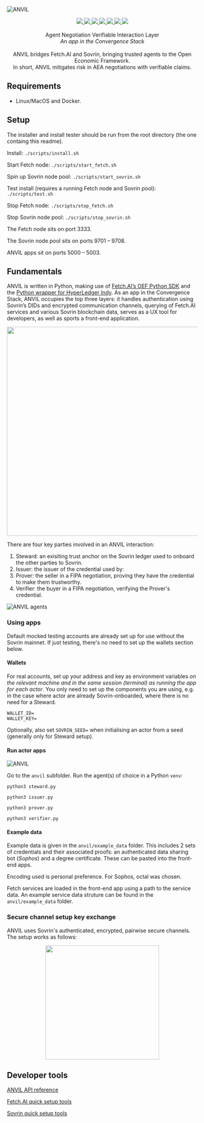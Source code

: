 ![ANVIL](./assets/anvil_logo_colour.png)

<p align="center">
    <a href="https://github.com/fetchai" alt="Fetch.AI version">
        <img src="./assets/fetch_pr2.svg" />
    </a>
    <a href="https://github.com/hyperledger/indy-sdk" alt="Hyperledger Indy version">
        <img src="./assets/sovrin_1.8.1.svg" />
    </a>
    <a href="https://github.com/fetchai" alt="Fetch.AI local">
        <img src="./assets/fetch_local.svg" />
    </a>
    <a href="https://github.com/fetchai" alt="Fetch.AI testnet">
        <img src="./assets/fetch_testnet.svg" />
    </a>
    <a href="https://github.com/hyperledger/indy-sdk" alt="Sovrin local">
        <img src="./assets/sovrin_local.svg" />
    </a>
    <a href="https://github.com/hyperledger/indy-sdk" alt="Sovrin testnet">
        <img src="./assets/sovrin_testnet.svg" />
    </a>
    <a href="https://github.com/hyperledger/indy-sdk" alt="Sovrin mainnet">
        <img src="./assets/sovrin_mainnet.svg" />
    </a>
    <br><br>
    Agent Negotiation Verifiable Interaction Layer
    <br>
    <i>An app in the Convergence Stack</i>
    <br><br>
    ANVIL bridges Fetch.AI and Sovrin, bringing trusted agents to the Open Economic Framework.
    <br>
    In short, ANVIL mitigates risk in AEA negotiations with verifiable claims.
</p>

## Requirements

- Linux/MacOS and Docker.

## Setup

The installer and install tester should be run from the root directory (the one containg this readme).

Install: `./scripts/install.sh`

Start Fetch node: `./scripts/start_fetch.sh`

Spin up Sovrin node pool: `./scripts/start_sovrin.sh`

Test install (requires a running Fetch node and Sovrin pool): `./scripts/test.sh`

Stop Fetch node: `./scripts/stop_fetch.sh`

Stop Sovrin node pool: `./scripts/stop_sovrin.sh`

The Fetch node sits on port 3333.

The Sovrin node pool sits on ports 9701 – 9708.

ANVIL apps sit on ports 5000 – 5003.

## Fundamentals

ANVIL is written in Python, making use of [Fetch.AI’s OEF Python SDK](https://github.com/fetchai/oef-sdk-python) and the [Python wrapper for HyperLedger Indy](https://github.com/hyperledger/indy-sdk/tree/master/wrappers/python). As an app in the Convergence Stack, ANVIL occupies the top three layers: it handles authentication using Sovrin’s DIDs and encrypted communication channels, querying of Fetch.AI services and various Sovrin blockchain data, serves as a UX tool for developers, as well as sports a front-end application.

<p align="center">
    <img src="./assets/anvil_stack.png" width="550" />
</p>

There are four key parties involved in an ANVIL interaction:
1. Steward: an exisiting trust anchor on the Sovrin ledger used to onboard the other parties to Sovrin.
2. Issuer: the issuer of the credential used by:
3. Prover: the seller in a FIPA negotiation, proving they have the credential to make them trustworthy.
4. Verifier: the buyer in a FIPA negotiation, verifying the Prover's credential.

![ANVIL agents](./assets/agents.png)

### Using apps

Default mocked testing accounts are already set up for use without the Sovrin mainnet. If just testing, there's no need to set up the wallets section below.

#### Wallets

For real accounts, set up your address and key as environment variables *on the relevant machine and in the same session (terminal) as running the app for each actor*. You only need to set up the components you are using, e.g. in the case where actor are already Sovrin-onboarded, where there is no need for a Steward.

```
WALLET_ID=
WALLET_KEY=
```

Optionally, also set `SOVRIN_SEED=` when initialising an actor from a seed (generally only for Steward setup).

#### Run actor apps

![ANVIL](./assets/issuer_app.png)

Go to the `anvil` subfolder. Run the agent(s) of choice in a Python `venv`:

```
python3 steward.py
```
```
python3 issuer.py
```
```
python3 prover.py
```
```
python3 verifier.py
```

#### Example data

Example data is given in the `anvil/example_data` folder. This includes 2 sets of credentials and their associated proofs: an authenticated data sharing bot (_Sophos_) and a degree certificate. These can be pasted into the front-end apps.

Encoding used is personal preference. For Sophos, octal was chosen.

Fetch services are loaded in the front-end app using a path to the service data. An example service data struture can be found in the `anvil/example_data` folder.


### Secure channel setup key exchange

ANVIL uses Sovrin's authenticated, encrypted, pairwise secure channels. The setup works as follows:

<p align="center">
    <img src="./assets/secure_channel.png" width="300" />
</p>


## Developer tools

[ANVIL API reference](./API.md)

[Fetch.AI quick setup tools](https://github.com/OutlierVentures/Fetch.AI-Springboard)

[Sovrin quick setup tools](https://github.com/OutlierVentures/Sovrin-Springboard)
